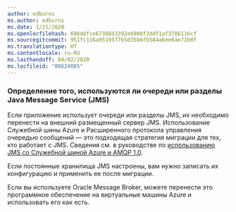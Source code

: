 ```yaml
---
author: edburns
ms.author: edburns
ms.date: 1/21/2020
ms.openlocfilehash: 69bddfce67388d3392e6908f3ddf1af378b116cf
ms.sourcegitcommit: 951fc116a9519577b5d35b6fb584abee6ae72b0f
ms.translationtype: HT
ms.contentlocale: ru-RU
ms.lasthandoff: 04/02/2020
ms.locfileid: "80624085"
---
```

### <a name="determine-whether-java-message-service-jms-queues-or-topics-are-in-use"></a>Определение того, используются ли очереди или разделы Java Message Service (JMS)

Если приложение использует очереди или разделы JMS, их необходимо перенести на внешний размещенный сервер JMS. Использование Служебной шины Azure и Расширенного протокола управления очередью сообщений — это подходящая стратегия миграции для тех, кто работает с JMS. Сведения см. в руководстве по [использованию JMS со Служебной шиной Azure и AMQP 1.0](/azure/service-bus-messaging/service-bus-java-how-to-use-jms-api-amqp).

Если постоянные хранилища JMS настроены, вам нужно записать их конфигурацию и применить ее после миграции.

Если вы используете Oracle Message Broker, можете перенести это программное обеспечение на виртуальные машины Azure и использовать его как есть.
